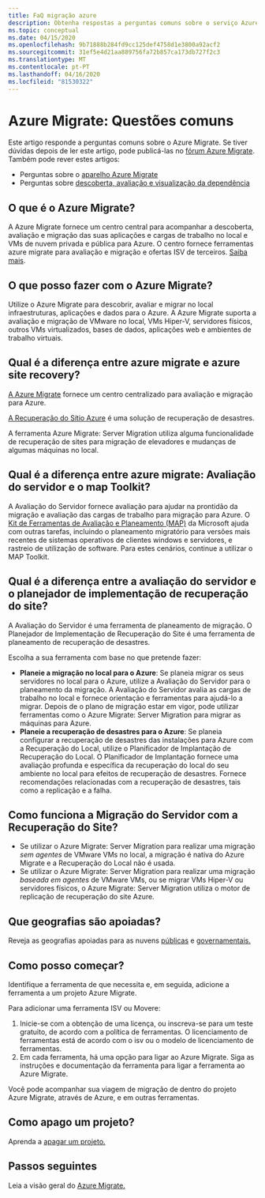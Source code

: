```yaml
---
title: FaQ migração azure
description: Obtenha respostas a perguntas comuns sobre o serviço Azure Migrate.
ms.topic: conceptual
ms.date: 04/15/2020
ms.openlocfilehash: 9b71888b284fd9cc125def4758d1e3800a92acf2
ms.sourcegitcommit: 31ef5e4d21aa889756fa72b857ca173db727f2c3
ms.translationtype: MT
ms.contentlocale: pt-PT
ms.lasthandoff: 04/16/2020
ms.locfileid: "81530322"
---
```

# <a name="azure-migrate-common-questions"></a>Azure Migrate: Questões comuns

Este artigo responde a perguntas comuns sobre o Azure Migrate. Se tiver dúvidas depois de ler este artigo, pode publicá-las no [fórum Azure Migrate](https://aka.ms/AzureMigrateForum). Também pode rever estes artigos:

- Perguntas sobre o [aparelho Azure Migrate](common-questions-appliance.md)
- Perguntas sobre [descoberta, avaliação e visualização da dependência](common-questions-discovery-assessment.md)

## <a name="what-is-azure-migrate"></a>O que é o Azure Migrate?

A Azure Migrate fornece um centro central para acompanhar a descoberta, avaliação e migração das suas aplicações e cargas de trabalho no local e VMs de nuvem privada e pública para Azure. O centro fornece ferramentas azure migrate para avaliação e migração e ofertas ISV de terceiros. [Saiba mais](migrate-services-overview.md).

## <a name="what-can-i-do-with-azure-migrate"></a>O que posso fazer com o Azure Migrate?

Utilize o Azure Migrate para descobrir, avaliar e migrar no local infraestruturas, aplicações e dados para o Azure. A Azure Migrate suporta a avaliação e migração de VMware no local, VMs Hiper-V, servidores físicos, outros VMs virtualizados, bases de dados, aplicações web e ambientes de trabalho virtuais. 

## <a name="whats-the-difference-between-azure-migrate-and-azure-site-recovery"></a>Qual é a diferença entre azure migrate e azure site recovery?

[A Azure Migrate](migrate-services-overview.md) fornece um centro centralizado para avaliação e migração para Azure. 

[A Recuperação do Sítio Azure](../site-recovery/site-recovery-overview.md) é uma solução de recuperação de desastres. 

A ferramenta Azure Migrate: Server Migration utiliza alguma funcionalidade de recuperação de sites para migração de elevadores e mudanças de algumas máquinas no local.

## <a name="whats-the-difference-between-azure-migrate-server-assessment-and-the-map-toolkit"></a>Qual é a diferença entre azure migrate: Avaliação do servidor e o map Toolkit?

A Avaliação do Servidor fornece avaliação para ajudar na prontidão da migração e avaliação das cargas de trabalho para migração para Azure. O [Kit de Ferramentas de Avaliação e Planeamento (MAP)](https://www.microsoft.com/download/details.aspx?id=7826) da Microsoft ajuda com outras tarefas, incluindo o planeamento migratório para versões mais recentes de sistemas operativos de clientes windows e servidores, e rastreio de utilização de software. Para estes cenários, continue a utilizar o MAP Toolkit.

## <a name="whats-the-difference-between-server-assessment-and-the-site-recovery-deployment-planner"></a>Qual é a diferença entre a avaliação do servidor e o planejador de implementação de recuperação do site?

A Avaliação do Servidor é uma ferramenta de planeamento de migração. O Planejador de Implementação de Recuperação do Site é uma ferramenta de planeamento de recuperação de desastres.

Escolha a sua ferramenta com base no que pretende fazer:

- **Planeie a migração no local para o Azure**: Se planeia migrar os seus servidores no local para o Azure, utilize a Avaliação do Servidor para o planeamento da migração. A Avaliação do Servidor avalia as cargas de trabalho no local e fornece orientação e ferramentas para ajudá-lo a migrar. Depois de o plano de migração estar em vigor, pode utilizar ferramentas como o Azure Migrate: Server Migration para migrar as máquinas para Azure.
- **Planeie a recuperação de desastres para o Azure**: Se planeia configurar a recuperação de desastres das instalações para Azure com a Recuperação do Local, utilize o Planificador de Implantação de Recuperação do Local. O Planificador de Implantação fornece uma avaliação profunda e específica da recuperação do local do seu ambiente no local para efeitos de recuperação de desastres. Fornece recomendações relacionadas com a recuperação de desastres, tais como a replicação e a falha.

## <a name="how-does-server-migration-work-with-site-recovery"></a>Como funciona a Migração do Servidor com a Recuperação do Site?

- Se utilizar o Azure Migrate: Server Migration para realizar uma migração *sem agentes* de VMware VMs no local, a migração é nativa do Azure Migrate e a Recuperação do Local não é usada.
- Se utilizar o Azure Migrate: Server Migration para realizar uma migração *baseada em agentes* de VMware VMs, ou se migrar VMs Hiper-V ou servidores físicos, o Azure Migrate: Server Migration utiliza o motor de replicação de recuperação do site Azure.

## <a name="which-geographies-are-supported"></a>Que geografias são apoiadas?

Reveja as geografias apoiadas para as nuvens [públicas](migrate-support-matrix.md#supported-geographies-public-cloud) e [governamentais.](migrate-support-matrix.md#supported-geographies-azure-government)

## <a name="how-do-i-get-started"></a>Como posso começar?

Identifique a ferramenta de que necessita e, em seguida, adicione a ferramenta a um projeto Azure Migrate. 

Para adicionar uma ferramenta ISV ou Movere:

1. Inicie-se com a obtenção de uma licença, ou inscreva-se para um teste gratuito, de acordo com a política de ferramentas. O licenciamento de ferramentas está de acordo com o isv ou o modelo de licenciamento de ferramentas.
2. Em cada ferramenta, há uma opção para ligar ao Azure Migrate. Siga as instruções e documentação da ferramenta para ligar a ferramenta ao Azure Migrate.

Você pode acompanhar sua viagem de migração de dentro do projeto Azure Migrate, através de Azure, e em outras ferramentas.

## <a name="how-do-i-delete-a-project"></a>Como apago um projeto?

Aprenda a [apagar um projeto.](how-to-delete-project.md) 

## <a name="next-steps"></a>Passos seguintes

Leia a visão geral do [Azure Migrate.](migrate-services-overview.md)
